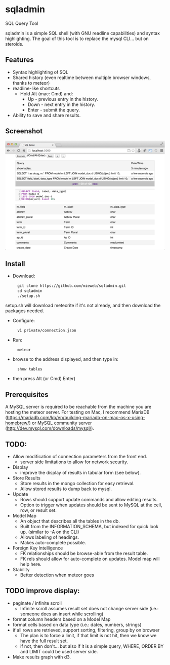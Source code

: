 sqladmin
========
SQL Query Tool

sqladmin is a simple SQL shell (with GNU readline capabilities) and syntax highlighting. The goal of this tool is to replace the mysql CLI... but on steroids. 

Features
--------
* Syntax highlighting of SQL
* Shared history (even realtime between multiple browser windows, thanks to meteor)
* readline-like shortcuts
  * Hold Alt (mac: Cmd) and:
    * Up - previous entry in the history.
    * Down - next entry in the history.
    * Enter - submit the query.
* Ability to save and share results.

Screenshot
----------
![Screenshot](/img/screenshot.png "Sample Screenshot")

Install
-------
 
* Download: 

        git clone https://github.com/mieweb/sqladmin.git
        cd sqladmin
        ./setup.sh

setup.sh will download meteorite if it's not already, and then download the packages needed.

* Configure:

        vi private/connection.json

* Run:

        meteor

* browse to the address displayed, and then type in:

        show tables

 * then press Alt (or Cmd) Enter)

Prerequisites
-------------
A MySQL server is required to be reachable from the machine you are hosting the meteor server.  For testing on Mac, I recommend MariaDB (https://mariadb.com/kb/en/building-mariadb-on-mac-os-x-using-homebrew/) or MySQL community server (http://dev.mysql.com/downloads/mysql/).

TODO:
-----
* Allow modification of connection parameters from the front end.
  * server side limitations to allow for network security. 
* Display
  * improve the display of results in tabular form (see below).
* Store Results
  * Store results in the mongo collection for easy retrieval.
  * Allow stored results to dump back to mysql.
* Update
  * Rows should support update commands and allow editing results.
  * Option to trigger when updates should be sent to MySQL at the cell, row, or result set.
* Model Map
  * An object that describes all the tables in the db.
  * Built from the INFORMATION_SCHEMA, but indexed for quick look up. (similar to -A on the CLI)
  * Allows labeling of headings.
  * Makes auto-complete possible.
* Foreign Key Intelligence
  * FK relationships should be browse-able from the result table.
  * FK rels should allow for auto-complete on updates.  Model map will help here.
* Stability
  * Better detection when meteor goes
 
TODO improve display:
---------------------
* paginate / infinite scroll
  * Infinite scroll assumes result set does not change server side (i.e.: someone does an insert while scrolling)
* format column headers based on a Model Map
* format cells based on data type (i.e.: dates, numbers, strings)
* if all rows are retrieved, support sorting, filtering, group by on browser
  * The plan is to force a limit, if that limit is not hit, then we know we have the full result set.
  * if not, then don't... but also if it is a simple query, WHERE, ORDER BY and LIMIT could be used server side. 
* Make results graph with d3.

